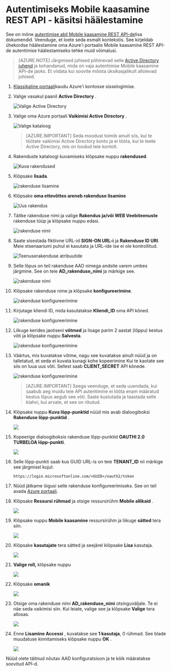 <properties 
    pageTitle="Autentimiseks Mobile kaasamine REST API - käsitsi häälestamine"
    description="Kirjeldab, kuidas autentimise Mobile kaasamine REST API-de käsitsi häälestamine" 
    services="mobile-engagement" 
    documentationCenter="mobile" 
    authors="piyushjo"
    manager="erikre"
    editor=""/>

<tags
    ms.service="mobile-engagement"
    ms.devlang="na"
    ms.topic="article"
    ms.tgt_pltfrm="mobile-multiple"
    ms.workload="mobile" 
    ms.date="08/19/2016"
    ms.author="piyushjo"/>

# <a name="authenticate-with-mobile-engagement-rest-apis---manual-setup"></a>Autentimiseks Mobile kaasamine REST API - käsitsi häälestamine

See on mõne [autentimise abil Mobile kaasamine REST API-de](mobile-engagement-api-authentication.md)lisa dokumendid. Veenduge, et loete seda esmalt kontekstis. See kirjeldab ühekordse häälestamine oma Azure'i portaalis Mobile kaasamine REST API-de autentimise häälestamiseks tehke muid võimalusi. 

>[AZURE.NOTE] Järgmised juhised põhinevad selle [Active Directory juhend](../resource-group-create-service-principal-portal.md) ja kohandanud, mida on vaja autentimise Mobile kaasamine API-de jaoks. Et viidata kui soovite mõista üksikasjalikult allolevad juhised. 

1. [Klassikaline portaali](https://manage.windowsazure.com/)kaudu Azure'i kontosse sisselogimise.

2. Valige vasakul paanil **Active Directory** .

     ![Valige Active Directory][1]

3. Valige oma Azure portaali **Vaikimisi Active Directory** . 

     ![Valige kataloog][2]

    >[AZURE.IMPORTANT] Seda moodust toimib ainult siis, kui te töötate vaikimisi Active Directory konto ja ei tööta, kui te teete Active Directory, mis on loodud teie kontolt. 

4. Rakenduste kataloogi kuvamiseks klõpsake nuppu **rakendused**.

     ![Kuva rakendused][3]

5. Klõpsake **lisada**. 

     ![rakenduse lisamine][4]

6. Klõpsake **oma ettevõttes areneb rakenduse lisamine**

     ![Uus rakendus][5]

6. Täitke rakenduse nimi ja valige **Rakendus ja/või WEB Veebiteenuste** rakenduse tüüp ja klõpsake nuppu edasi.

     ![rakenduse nimi][6]

7. Saate sisestada fiktiivne URL-id **SIGN-ON URL-i** ja **Rakenduse ID URI**. Meie stsenaariumi puhul ei kasutata ja URL-ide ise ei ole kontrollitud.  

     ![Teenuserakenduse atribuutide][7]

8. Selle lõpus on teil rakenduse AAD nimega andsite varem umbes järgmine. See on teie **AD\_rakenduse\_nimi** ja märkige see.  

     ![rakenduse nimi][8]

9. Klõpsake rakenduse nime ja klõpsake **konfigureerimine**.

     ![rakenduse konfigureerimine][9]

10. Kirjutage kliendi ID, mida kasutatakse **Kliendi\_ID** oma API kõned. 

     ![rakenduse konfigureerimine][10]

11. Liikuge kerides jaotiseni **võtmed** ja lisage parim 2 aastat (lõppu) kestus võti ja klõpsake nuppu **Salvesta**. 

     ![rakenduse konfigureerimine][11]


12. Väärtus, mis kuvatakse võtme, nagu see kuvatakse ainult nüüd ja on talletatud, et seda ei kuvata kunagi kohe kopeerimine Kui te kaotate see siis on luua uus võti. Sellest saab **CLIENT_SECRET** API kõnede. 

     ![rakenduse konfigureerimine][12]

    >[AZURE.IMPORTANT] Seega veenduge, et seda uuendada, kui saabub aeg muidu teie API autentimine ei tööta enam määratud kestus lõpus aegub see võti. Saate kustutada ja taastada selle klahvi, kui arvate, et see on rikutud.
 
13. Klõpsake nuppu **Kuva lõpp-punktid** nüüd mis avab dialoogiboksi **Rakenduse lõpp-punktid** . 

    ![][13]

14. Kopeerige dialoogiboksis rakenduse lõpp-punktid **OAUTHI 2.0 TURBELOA lõpp-punkti**. 

    ![][14]

15. Selle lõpp-punkti saab kus GUID URL-is on teie **TENANT_ID** nii märkige see järgmisel kujul: 

        https://login.microsoftonline.com/<GUID>/oauth2/token

16. Nüüd jätkame õigusi selle rakenduse konfigureerimiseks. See on teil avada [Azure portaali](https://portal.azure.com). 

17. Klõpsake **Ressursi rühmad** ja otsige ressursirühm **Mobile allikaid** .  

    ![][15]

18. Klõpsake nuppu **Mobile kaasamine** ressursirühm ja liikuge **sätted** tera siin. 

    ![][16]

19. Klõpsake **kasutajate** tera sätted ja seejärel klõpsake **Lisa** kasutaja. 

    ![][17]

20. **Valige roll,** klõpsake nuppu

    ![][18]

21. Klõpsake **omanik**

    ![][19]

22. Otsige oma rakenduse nimi **AD\_rakenduse\_nimi** otsinguväljale. Te ei näe seda vaikimisi siin. Kui leiate, valige see ja klõpsake **Valige** tera allosas. 

    ![][20]

23. Enne **Lisamine Accessi** , kuvatakse see **1 kasutaja**, 0 rühmad. See blade muudatuse kinnitamiseks klõpsake nuppu **OK** . 

    ![][21]

Nüüd olete täitnud nõutav AAD konfiguratsioon ja te kõik määratakse soovitud API-d. 

<!-- Images -->
[1]: ./media/mobile-engagement-api-authentication-manual/active-directory.png
[2]: ./media/mobile-engagement-api-authentication-manual/active-directory-details.png
[3]: ./media/mobile-engagement-api-authentication-manual/view-applications.png
[4]: ./media/mobile-engagement-api-authentication-manual/add-icon.png
[5]: ./media/mobile-engagement-api-authentication-manual/what-do-you-want-to-do.png
[6]: ./media/mobile-engagement-api-authentication-manual/tell-us-about-your-application.png
[7]: ./media/mobile-engagement-api-authentication-manual/app-properties.png
[8]: ./media/mobile-engagement-api-authentication-manual/aad-app.png
[9]: ./media/mobile-engagement-api-authentication-manual/configure-menu.png
[10]: ./media/mobile-engagement-api-authentication-manual/client-id.png
[11]: ./media/mobile-engagement-api-authentication-manual/client_secret.png
[12]: ./media/mobile-engagement-api-authentication-manual/keys.png
[13]: ./media/mobile-engagement-api-authentication-manual/view-endpoints.png
[14]: ./media/mobile-engagement-api-authentication-manual/app-endpoints.png
[15]: ./media/mobile-engagement-api-authentication-manual/resource-groups.png
[16]: ./media/mobile-engagement-api-authentication-manual/resource-groups-settings.png
[17]: ./media/mobile-engagement-api-authentication-manual/add-users.png
[18]: ./media/mobile-engagement-api-authentication-manual/add-role.png
[19]: ./media/mobile-engagement-api-authentication-manual/select-role.png
[20]: ./media/mobile-engagement-api-authentication-manual/add-user-select.png
[21]: ./media/mobile-engagement-api-authentication-manual/add-access-final.png



